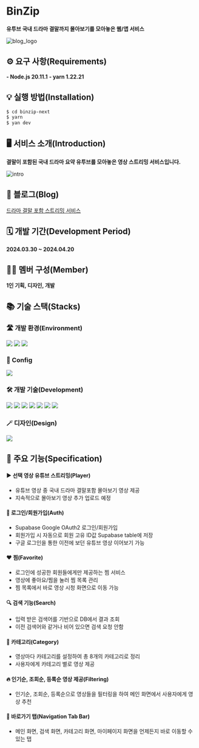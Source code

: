 # BinZip
**유투브 국내 드라마 결말까지 몰아보기를 모아놓은 웹/앱 서비스**<br/>

![blog_logo](https://github.com/Jack42chj/binzip-next/assets/86552441/81dd8587-f6f0-4f97-8c4b-95f1c4da3b8c)


## ⚙️ 요구 사항(Requirements)
**- Node.js 20.11.1**
**- yarn 1.22.21**


## 💡 실행 방법(Installation)
```bash
$ cd binzip-next
$ yarn
$ yan dev
```


## 🖥️ 서비스 소개(Introduction)
**결말이 포함된 국내 드라마 요약 유투브를 모아놓은 영상 스트리밍 서비스입니다.**

![intro](https://github.com/Jack42chj/binzip-next/assets/86552441/5913a58f-cc77-48d6-8321-819748146454)


## 📖 블로그(Blog)
[드라마 결말 포함 스트리밍 서비스](https://velog.io/@hojinch99/series/%EB%93%9C%EB%9D%BC%EB%A7%88-%EA%B2%B0%EB%A7%90-%ED%8F%AC%ED%95%A8-%EC%8A%A4%ED%8A%B8%EB%A6%AC%EB%B0%8D-%EC%84%9C%EB%B9%84%EC%8A%A4)


## 🗓️ 개발 기간(Development Period)
**2024.03.30 ~ 2024.04.20**


## 🙋‍♂️ 멤버 구성(Member)
**1인 기획, 디자인, 개발**


## 📚 기술 스택(Stacks)
### 🛣️ 개발 환경(Environment)
<div>
  <img src="https://img.shields.io/badge/visualstudiocode-007ACC?style=for-the-badge&logo=visualstudiocode&logoColor=white">
  <img src="https://img.shields.io/badge/github-181717?style=for-the-badge&logo=github&logoColor=white">
  <img src="https://img.shields.io/badge/git-F05032?style=for-the-badge&logo=git&logoColor=white">
</div>

### 💫 Config
<img src="https://img.shields.io/badge/yarn-2C8EBB?style=for-the-badge&logo=git&logoColor=white">


### 🛠️ 개발 기술(Development)
<div>
  <img src="https://img.shields.io/badge/typescript-3178C6?style=for-the-badge&logo=typescript&logoColor=white">
  <img src="https://img.shields.io/badge/react-61DAFB?style=for-the-badge&logo=react&logoColor=white">
  <img src="https://img.shields.io/badge/nextdotjs-000000?style=for-the-badge&logo=nextdotjs&logoColor=white">
  <img src="https://img.shields.io/badge/tailwindcss-06B6D4?style=for-the-badge&logo=tailwindcss&logoColor=white">
  <img src="https://img.shields.io/badge/reactquery-FF4154?style=for-the-badge&logo=reactquery&logoColor=white">
  <img src="https://img.shields.io/badge/supabase-3FCF8E?style=for-the-badge&logo=supabase&logoColor=white">
  <img src="https://img.shields.io/badge/zustand-696969?style=for-the-badge&logo=react&logoColor=white">
</div>


### 🪄 디자인(Design)
<img src="https://img.shields.io/badge/figma-F24E1E?style=for-the-badge&logo=figma&logoColor=white">


## 🌟 주요 기능(Specification)
#### ▶️ 선택 영상 유튜브 스트리밍(Player)
- 유튜브 영상 중 국내 드라마 결말포함 몰아보기 영상 제공
- 지속적으로 몰아보기 영상 추가 업로드 예정

#### 🔑 로그인/회원가입(Auth)
- Supabase Google OAuth2 로그인/회원가입
- 회원가입 시 자동으로 회원 고유 ID값 Supabase table에 저장
- 구글 로그인을 통한 이전에 보던 유튜브 영상 이어보기 가능

#### ❤️ 찜(Favorite)
- 로그인에 성공한 회원들에게만 제공하는 찜 서비스
- 영상에 좋아요/찜을 눌러 찜 목록 관리
- 찜 목록에서 바로 영상 시청 화면으로 이동 가능

#### 🔍 검색 기능(Search)
- 입력 받은 검색어를 기반으로 DB에서 결과 조회
- 이전 검색어와 같거나 비어 있으면 검색 요청 안함

#### 📱 카테고리(Category)
- 영상마다 카테고리를 설정하여 총 8개의 카테고리로 정리
- 사용자에게 카테고리 별로 영상 제공

#### 🔥 인기순, 조회순, 등록순 영상 제공(Filtering)
- 인기순, 조회순, 등록순으로 영상들을 필터링을 하여 메인 화면에서 사용자에게 영상 추천

#### 🔗 바로가기 탭(Navigation Tab Bar)
- 메인 화면, 검색 화면, 카테고리 화면, 마이페이지 화면을 언제든지 바로 이동할 수 있는 탭
